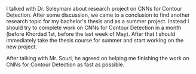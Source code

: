 I talked with Dr. Soleymani about research project on CNNs for Contour Detection. After some discussion, we came to a conclusion to find another research topic for my bachelor's thesis and as a summer project. Instead I should try to complete work on CNNs for Contour Detection in a month (before Khordad 1st, before the last week of May). After that I should immediately take the thesis course for summer and start working on the new project.

After talking with Mr. Souri, he agreed on helping me finishing the work on CNNs for Contour Detection as fast as possible.